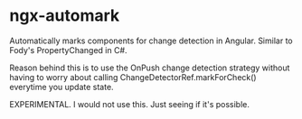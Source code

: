 # ngx-automark

Automatically marks components for change detection in Angular. Similar to Fody's PropertyChanged in C#.

Reason behind this is to use the OnPush change detection strategy without having to worry about calling ChangeDetectorRef.markForCheck() everytime you update state.

EXPERIMENTAL. I would not use this. Just seeing if it's possible.
